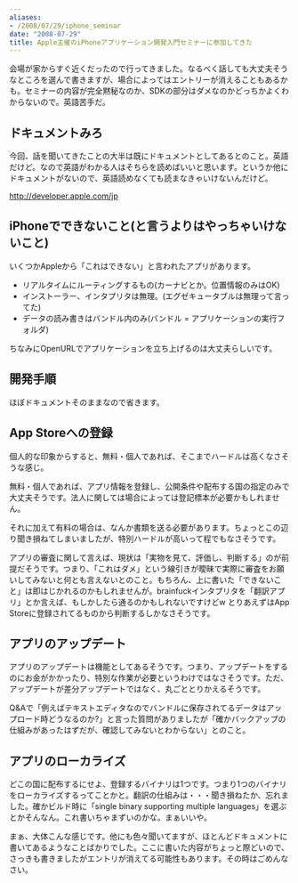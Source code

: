 ```yaml
---
aliases:
- /2008/07/29/iphone_seminar
date: "2008-07-29"
title: Apple主催のiPhoneアプリケーション開発入門セミナーに参加してきた
---
```

会場が家からすぐ近くだったので行ってきました。なるべく話しても大丈夫そうなところを選んで書きますが、場合によってはエントリーが消えることもあるかも。セミナーの内容が完全黙秘なのか、SDKの部分はダメなのかどっちかよくわからないので。英語苦手だ。

<h2>ドキュメントみろ</h2>
今回、話を聞いてきたことの大半は既にドキュメントとしてあるとのこと。英語だけど。なので英語がわかる人はそちらを読めばいいと思います。というか他にドキュメントがないので、英語読めなくても読まなきゃいけないんだけど。

<a href="http://developer.apple.com/jp">http://developer.apple.com/jp</a>

<h2>iPhoneでできないこと(と言うよりはやっちゃいけないこと)</h2>
いくつかAppleから「これはできない」と言われたアプリがあります。

<ul>
<li>リアルタイムにルーティングするもの(カーナビとか。位置情報のみはOK)</li>
<li>インストーラー、インタプリタは無理。(エグゼキュータブルは無理って言ってた)</li>
<li>データの読み書きはバンドル内のみ(バンドル = アプリケーションの実行フォルダ)</li>
</ul>

ちなみにOpenURLでアプリケーションを立ち上げるのは大丈夫らしいです。

<h2>開発手順</h2>
ほぼドキュメントそのままなので省きます。

<h2>App Storeへの登録</h2>
個人的な印象からすると、無料・個人であれば、そこまでハードルは高くなさそうな感じ。

無料・個人であれば、アプリ情報を登録し、公開条件や配布する国の指定のみで大丈夫そうです。法人に関しては場合によっては登記標本が必要かもしれません。

それに加えて有料の場合は、なんか書類を送る必要があります。ちょっとこの辺り聞き損ねてしまいましたが、特別ハードルが高いって程でもなさそうです。

アプリの審査に関して言えば、現状は「実物を見て、評価し、判断する」のが前提だそうです。つまり、「これはダメ」という線引きが曖昧で実際に審査をお願いしてみないと何とも言えないとのこと。もちろん、上に書いた「できないこと」は即はじかれるのかもしれませんが。brainfuckインタプリタを「翻訳アプリ」とか言えば、もしかしたら通るのかもしれないですけどw とりあえずはApp Storeに登録されてるものから判断するしかなさそうです。

<h2>アプリのアップデート</h2>
アプリのアップデートは機能としてあるそうです。つまり、アップデートをするのにお金がかかったり、特別な作業が必要というわけではなさそうです。ただ、アップデートが差分アップデートではなく、丸ごととりかえるそうです。

Q&Aで「例えばテキストエディタなのでバンドルに保存されてるデータはアップロード時どうなるのか?」と言った質問がありましたが「確かバックアップの仕組みがあったはずだが、確認してみないとわからない」とのこと。

<h2>アプリのローカライズ</h2>
どこの国に配布するにせよ、登録するバイナリは1つです。つまり1つのバイナリをローカライズするってことかと。翻訳の仕組みは・・・聞き損ねたか、忘れました。確かビルド時に「single binary supporting multiple languages」を選ぶとかそんなん。これ書いちゃまずいのかな。まぁいいや。

まぁ、大体こんな感じです。他にも色々聞いてますが、ほとんどドキュメントに書いてあるようなことばかりでした。ここに書いた内容がちょっと際どいので、さっきも書きましたがエントリが消えてる可能性もあります。その時はごめんなさい。